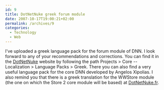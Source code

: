 ```yaml
---
id: 9
title: DotNetNuke greek forum module
date: 2007-10-17T19:00:21+02:00
permalink: /archives/9
categories:
  - Technology
  - Web
---
```

I've uploaded a greek language pack for the forum module of DNN. I look forward to any of your recommendations and corrections. You can find it in the <a href="http://www.dotnetnuke.com">DotNetNuke</a> website by following the path Projects > Core -- Localization > Language Packs > Greek. There you can also find a very useful language pack for the core DNN developed by Angelos Xipolias. I also remind you that there is a greek translation for the WWStore module (the one on which the Store 2 core module will be based) at <a href="http://www.dotnetnuke.fr/">DotNetNuke.fr</a>.